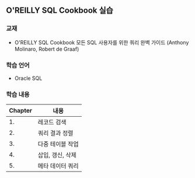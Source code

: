 ## O'REILLY SQL Cookbook 실습

### 교재
- O'REILLY SQL Cookbook 모든 SQL 사용자를 위한 쿼리 완벽 가이드 (Anthony Molinaro, Robert de Graaf)
### 학습 언어
- Oracle SQL

### 학습 내용

|Chapter| 내용|
|--|--|
|1.|레코드 검색|
|2.|쿼리 결과 정렬|
|3.|다중 테이블 작업|
|4.|삽입, 갱신, 삭제|
|5.|메타 데이터 쿼리|



